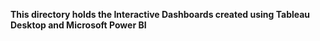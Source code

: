 **This directory holds the Interactive Dashboards created using Tableau Desktop and Microsoft Power BI**
